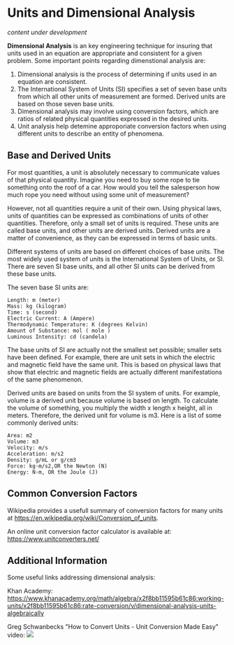 <!-- #region -->
# Units and Dimensional Analysis
*content under development*


**Dimensional Analysis** is an key engineering technique for insuring that units used in an equation are appropriate and consistent for a given problem. Some important points regarding dimenstional analysis are:

1. Dimensional analysis is the process of determining if units used in an equation are consistent.
2. The International System of Units (SI) specifies a set of seven base units from which all other units of measurement are formed. Derived units are based on those seven base units.
4. Dimensional analysis may involve using conversion factors, which are ratios of related physical quantities expressed in the desired units.
3. Unit analysis help detemine approporiate conversion factors when using different units to describe an entity of phenomena.


## Base and Derived Units

For most quantities, a unit is absolutely necessary to communicate values of that physical quantity. Imagine you need to buy some rope to tie something onto the roof of a car. How would you tell the salesperson how much rope you need without using some unit of measurement?

However, not all quantities require a unit of their own. Using physical laws, units of quantities can be expressed as combinations of units of other quantities. Therefore, only a small set of units is required. These units are called base units, and other units are derived units. Derived units are a matter of convenience, as they can be expressed in terms of basic units.

Different systems of units are based on different choices of base units. The most widely used system of units is the International System of Units, or SI. There are seven SI base units, and all other SI units can be derived from these base units.

The seven base SI units are:

    Length: m (meter)
    Mass: kg (kilogram)
    Time: s (second)
    Electric Current: A (Ampere)
    Thermodynamic Temperature: K (degrees Kelvin)
    Amount of Substance: mol ( mole )
    Luminous Intensity: cd (candela)

The base units of SI are actually not the smallest set possible; smaller sets have been defined. For example, there are unit sets in which the electric and magnetic field have the same unit. This is based on physical laws that show that electric and magnetic fields are actually different manifestations of the same phenomenon.

Derived units are based on units from the SI system of units. For example, volume is a derived unit because volume is based on length. To calculate the volume of something, you multiply the width x length x height, all in meters. Therefore, the derived unit for volume is m3. Here is a list of some commonly derived units:

    Area: m2
    Volume: m3
    Velocity: m/s
    Acceleration: m/s2
    Density: g/mL or g/cm3
    Force: kg⋅m/s2,OR the Newton (N)
    Energy: N⋅m, OR the Joule (J)



## Common Conversion Factors

Wikipedia provides a usefull summary of conversion factors for many units at https://en.wikipedia.org/wiki/Conversion_of_units.

An online unit conversion factor calculator is available at: https://www.unitconverters.net/



## Additional Information

Some useful links addressing dimensional analysis:


Khan Academy: https://www.khanacademy.org/math/algebra/x2f8bb11595b61c86:working-units/x2f8bb11595b61c86:rate-conversion/v/dimensional-analysis-units-algebraically

Greg Schwanbecks "How to Convert Units - Unit Conversion Made Easy" video:
[![](http://img.youtube.com/vi/XKCZn5MLKvk/0.jpg)](http://www.youtube.com/watch?v=XKCZn5MLKvk "Unit Conversion")

<!-- #endregion -->

```python

```

